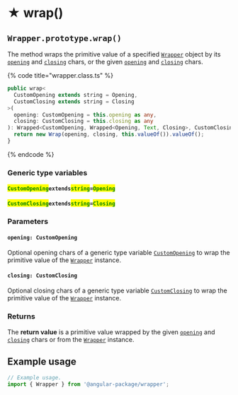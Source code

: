 # ★ wrap()

## `Wrapper.prototype.wrap()`

The method wraps the primitive value of a specified [`Wrapper`](../../description.md) object by its [`opening`](../../../wrap/accessors/#wrap.prototype.opening) and [`closing`](../../../wrap/accessors/#wrap.prototype.closing) chars, or the given [`opening`](wrap.md#opening-customopening) and [`closing`](wrap.md#closing-customclosing) chars.

{% code title="wrapper.class.ts" %}
```typescript
public wrap<
  CustomOpening extends string = Opening,
  CustomClosing extends string = Closing
>(
  opening: CustomOpening = this.opening as any,
  closing: CustomClosing = this.closing as any
): Wrapped<CustomOpening, Wrapped<Opening, Text, Closing>, CustomClosing> {
  return new Wrap(opening, closing, this.valueOf()).valueOf();
}
```
{% endcode %}

### Generic type variables

#### <mark style="color:green;">`CustomOpening`</mark>`extends`<mark style="color:green;">`string`</mark>`=`<mark style="color:green;">`Opening`</mark>



#### <mark style="color:green;">`CustomClosing`</mark>`extends`<mark style="color:green;">`string`</mark>`=`<mark style="color:green;">`Closing`</mark>



### Parameters

#### `opening: CustomOpening`

Optional opening chars of a generic type variable [`CustomOpening`](wrap.md#customopening-extends-string-opening) to wrap the primitive value of the [`Wrapper`](../../description.md) instance.

#### `closing: CustomClosing`

Optional closing chars of a generic type variable [`CustomClosing`](wrap.md#customclosing-extends-string-closing) to wrap the primitive value of the [`Wrapper`](../../description.md) instance.

### Returns

The **return value** is a primitive value wrapped by the given [`opening`](wrap.md#opening-customopening) and [`closing`](wrap.md#closing-customclosing) chars or from the [`Wrapper`](../../description.md) instance.

## Example usage

```typescript
// Example usage.
import { Wrapper } from '@angular-package/wrapper';


```
